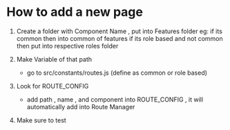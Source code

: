 # How to add a new page

1. Create a folder with Component Name , put into Features folder 
   eg: if its common then into common of features
       if its role based and not common then put into respective roles folder

2. Make Variable of that path 
   - go to src/constants/routes.js (define as common or role based)

3. Look for ROUTE_CONFIG 
   - add path , name , and component into ROUTE_CONFIG , it will automatically add into Route Manager

4. Make sure to test